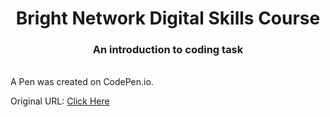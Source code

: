 <h1 align="center">Bright Network Digital Skills Course</h1>
<h3 align="center">An introduction to coding task</h3>

<br>
A Pen was created on CodePen.io. 

Original URL: [Click Here](https://codepen.io/desireealexia/pen/LYXPBGV)
